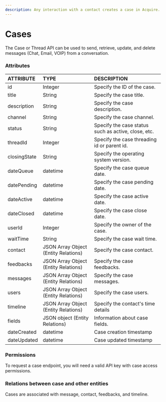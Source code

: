 ```yaml
---
description: Any interaction with a contact creates a case in Acquire.
---
```


# Cases

The Case or Thread API can be used to send, retrieve, update, and delete messages \(Chat, Email, VOIP\) from a conversation.

### Attributes 

| ATTRIBUTE | TYPE | DESCRIPTION |
| :--- | :--- | :--- |
| id | Integer | Specify the ID of the case. |
| title | String | Specify the case title. |
| description | String | Specify the case description. |
| channel | String | Specify the case channel. |
| status | String | Specify the case status such as active, close, etc. |
| threadId | Integer | Specify the case threading id or parent id. |
| closingState | String | Specify the operating system version. |
| dateQueue | datetime | Specify the case queue date. |
| datePending | datetime | Specify the case pending date. |
| dateActive | datetime | Specify the case active date. |
| dateClosed | datetime | Specify the case close date. |
| userId | Integer | Specify the owner of the case. |
| waitTime | String | Specify the case wait time. |
| contact | JSON Array Object \(Entity Relations\) | Specify the case contact. |
| feedbacks | JSON Array Object \(Entity Relations\) | Specify the case feedbacks. |
| messages | JSON Array Object \(Entity Relations\) | Specify the case messages. |
| users | JSON Array Object \(Entity Relations\) | Specify the case users. |
| timeline | JSON Array Object \(Entity Relations\) | Specify the contact's time details |
| fields | JSON object \(Entity Relations\) | Information about case fields. |
| dateCreated | datetime | Case creation timestamp |
| dateUpdated | datetime | Case updated timestamp |

### **Permissions**

To request a case endpoint, you will need a valid API key with case access permissions.

### **Relations between case and other entities**

Cases are associated with message, contact, feedbacks, and timeline. 

